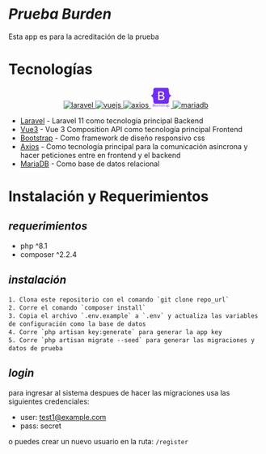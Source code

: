 # _Prueba Burden_

Esta app es para la acreditación de la prueba

# Tecnologías

<p align="center">
    <a href="https://laravel.com/" target="_blank" rel="noreferrer"> <img src="https://cdn.jsdelivr.net/gh/devicons/devicon@latest/icons/laravel/laravel-original.svg" alt="laravel" width="40" height="40"/> </a>
    <a href="https://vuejs.org/" target="_blank" rel="noreferrer"> <img src="https://cdn.jsdelivr.net/gh/devicons/devicon@latest/icons/vuejs/vuejs-original-wordmark.svg" alt="vuejs" width="40" height="40"/> </a> 
    <a href="https://axios-http.com/docs/intro" target="_blank" rel="noreferrer"><img src="https://cdn.jsdelivr.net/gh/devicons/devicon@latest/icons/axios/axios-plain-wordmark.svg" alt="axios" width="40" height="40"/> </a> 
    <a href="https://getbootstrap.com" target="_blank" rel="noreferrer"> <img src="https://raw.githubusercontent.com/devicons/devicon/master/icons/bootstrap/bootstrap-plain-wordmark.svg" alt="bootstrap" width="40" height="40"/> </a>
    <a href="https://mariadb.org/" target="_blank" rel="noreferrer"> <img src="https://www.vectorlogo.zone/logos/mariadb/mariadb-icon.svg" alt="mariadb" width="40" height="40"/> </a> 
</p>

- [Laravel] - Laravel 11 como tecnología principal Backend
- [Vue3] - Vue 3 Composition API como tecnología principal Frontend
- [Bootstrap] - Como framework de diseño responsivo css
- [Axios] - Como tecnología principal para la comunicación asincrona y hacer peticiones entre en frontend y el backend
- [MariaDB] - Como base de datos relacional


# Instalación y Requerimientos

## _requerimientos_

- php ^8.1
- composer ^2.2.4 

## _instalación_

```
1. Clona este repositorio con el comando `git clone repo_url`
2. Corre el comando `composer install`
3. Copia el archivo `.env.example` a `.env` y actualiza las variables de configuración como la base de datos
4. Corre `php artisan key:generate` para generar la app key
5. Corre `php artisan migrate --seed` para generar las migraciones y datos de prueba
```

## _login_

para ingresar al sistema despues de hacer las migraciones usa las siguientes credenciales:

- user: test1@example.com
- pass: secret

o puedes crear un nuevo usuario en la ruta: `/register`

[Laravel]: <https://laravel.com/docs/8.x>
[Bootstrap]: <https://getbootstrap.com/docs/5.0/getting-started/introduction/>
[Vue3]: <https://vuejs.org/>
[Axios]: <https://axios-http.com/docs/intro>
[MariaDB]: <https://mariadb.com/kb/en/documentation/>